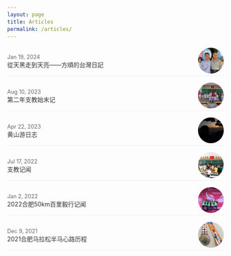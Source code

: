 ```yaml
---
layout: page
title: Articles
permalink: /articles/
---
```


<style>
    .article-list {
        width: 100%;
        max-width: 800px;
        margin: 0 auto;
    }
    .article-item {
        display: flex;
        justify-content: space-between;
        align-items: center;
        margin-bottom: 10px;
        padding: 5px 0;
        border-bottom: 1px solid #eee;
    }
    .article-info {
        flex-grow: 1;
        padding-right: 10px;
    }
    .article-date {
        font-size: 0.9em;
        color: #666;
    }
    .article-title {
        font-size: 1.0em;
        text-decoration: none;
        color: #333;
        word-wrap: break-word;
    }
    
    .article-image-container {
      width: 60px;
      height: 60px;
      flex-shrink: 0;
    }

    .article-image {
      width: 100%;
      height: 100%;
      object-fit: cover;
      border-radius: 50%;
      transition: transform 0.3s ease;
    }

    .article-image:hover {
        transform: scale(1.1);
    }
</style>

<div class="article-list">
  <div class="article-item">
    <div class="article-info">
      <span class="article-date">Jan 19, 2024</span><br>
      <a href="https://shuncleopasfang.blogspot.com/2023/11/taiwan-travelogue.html" class="article-title">從天黑走到天亮——方順的台灣日記</a>
    </div>
    <div class="article-image-container">
      <img src="./assets/images/ko_wen-je_&_juntaro_ogata.jpeg" alt="ko_wen-je_&_juntaro_ogata" class="article-image">
    </div>
  </div>
  
  <div class="article-item">
    <div class="article-info">
      <span class="article-date">Aug 10, 2023</span><br>
      <a href="https://shuncleopasfang.blogspot.com/2023/09/aid-education-record-2.html" class="article-title">第二年支教始末记</a>
    </div>
    <div class="article-image-container">
      <img src="./assets/images/aid_education_2.jpg" alt="aid_education_2" class="article-image">
    </div>
  </div>

  <div class="article-item">
    <div class="article-info">
      <span class="article-date">Apr 22, 2023</span><br>
      <a href="https://shuncleopasfang.blogspot.com/2023/05/huangshan-tour.html" class="article-title">黄山游日志</a>
    </div>
    <div class="article-image-container">
      <img src="./assets/images/huangshan_tour.jpg" alt="huangshan_tour" class="article-image">
    </div>
  </div>

  <div class="article-item">
    <div class="article-info">
      <span class="article-date">Jul 17, 2022</span><br>
      <a href="https://shuncleopasfang.blogspot.com/2022/06/aid-education-record.html" class="article-title">支教记闻</a>
    </div>
    <div class="article-image-container">
      <img src="./assets/images/aid_education_1.jpg" alt="aid_education_1" class="article-image">
    </div>
  </div>

  <div class="article-item">
    <div class="article-info">
      <span class="article-date">Jan 2, 2022</span><br>
      <a href="https://shuncleopasfang.blogspot.com/2022/01/50km-Trailwalker-of-Hefei-2022.html" class="article-title">2022合肥50km百里毅行记闻</a>
    </div>
    <div class="article-image-container">
      <img src="./assets/images/50km_trailwalker.jpg" alt="50km_trailwalker" class="article-image">
    </div>
  </div>

  <div class="article-item">
    <div class="article-info">
      <span class="article-date">Dec 9, 2021</span><br>
      <a href="https://shuncleopasfang.blogspot.com/2021/12/hefei-marathon-2021.html" class="article-title">2021合肥马拉松半马心路历程</a>
    </div>
    <div class="article-image-container">
      <img src="./assets/images/hefei_marathon_2021.jpeg" alt="hefei_marathon_2021" class="article-image">
    </div>
  </div>
</div>

<script>
document.addEventListener('DOMContentLoaded', () => {
  const images = document.querySelectorAll('.article-image');
  
  images.forEach(img => {
    img.addEventListener('mouseenter', () => {
      img.style.transform = 'scale(1.1)';
    });
    
    img.addEventListener('mouseleave', () => {
      img.style.transform = 'scale(1)';
    });
  });
});
</script>
